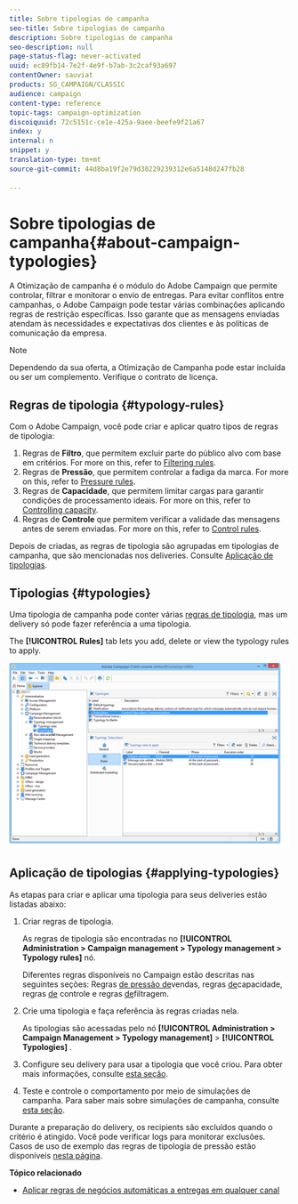 ```yaml
---
title: Sobre tipologias de campanha
seo-title: Sobre tipologias de campanha
description: Sobre tipologias de campanha
seo-description: null
page-status-flag: never-activated
uuid: ec89fb14-7e2f-4e9f-b7ab-3c2caf93a697
contentOwner: sauviat
products: SG_CAMPAIGN/CLASSIC
audience: campaign
content-type: reference
topic-tags: campaign-optimization
discoiquuid: 72c5151c-ce1e-425a-9aee-beefe9f21a67
index: y
internal: n
snippet: y
translation-type: tm+mt
source-git-commit: 44d8ba19f2e79d30229239312e6a5148d247fb28

---
```



# Sobre tipologias de campanha{#about-campaign-typologies}

A Otimização de campanha é o módulo do Adobe Campaign que permite controlar, filtrar e monitorar o envio de entregas. Para evitar conflitos entre campanhas, o Adobe Campaign pode testar várias combinações aplicando regras de restrição específicas. Isso garante que as mensagens enviadas atendam às necessidades e expectativas dos clientes e às políticas de comunicação da empresa.

>[!NOTE]
>
>Dependendo da sua oferta, a Otimização de Campanha pode estar incluída ou ser um complemento. Verifique o contrato de licença.

## Regras de tipologia {#typology-rules}

Com o Adobe Campaign, você pode criar e aplicar quatro tipos de regras de tipologia:

1. Regras de **Filtro**, que permitem excluir parte do público alvo com base em critérios. For more on this, refer to [Filtering rules](../../campaign/using/filtering-rules.md).
1. Regras de **Pressão**, que permitem controlar a fadiga da marca. For more on this, refer to [Pressure rules](../../campaign/using/pressure-rules.md).
1. Regras de **Capacidade**, que permitem limitar cargas para garantir condições de processamento ideais. For more on this, refer to [Controlling capacity](../../campaign/using/consistency-rules.md#controlling-capacity).
1. Regras de **Controle** que permitem verificar a validade das mensagens antes de serem enviadas. For more on this, refer to [Control rules](../../campaign/using/control-rules.md).

Depois de criadas, as regras de tipologia são agrupadas em tipologias de campanha, que são mencionadas nos deliveries. Consulte [Aplicação de tipologias](#applying-typologies).

## Tipologias {#typologies}

Uma tipologia de campanha pode conter várias [regras de tipologia](#typology-rules), mas um delivery só pode fazer referência a uma tipologia.

The **[!UICONTROL Rules]** tab lets you add, delete or view the typology rules to apply.

![](assets/campaign_opt_rules_tab.png)

## Aplicação de tipologias {#applying-typologies}

As etapas para criar e aplicar uma tipologia para seus deliveries estão listadas abaixo:

1. Criar regras de tipologia.

   As regras de tipologia são encontradas no **[!UICONTROL Administration > Campaign management > Typology management > Typology rules]** nó.

   Diferentes regras disponíveis no Campaign estão descritas nas seguintes seções: Regras [de pressão de](../../campaign/using/pressure-rules.md)vendas, regras [de](../../campaign/using/consistency-rules.md#controlling-capacity)capacidade, regras [de](../../campaign/using/control-rules.md) controle e regras [de](../../campaign/using/filtering-rules.md)filtragem.

1. Crie uma tipologia e faça referência às regras criadas nela.

   As tipologias são acessadas pelo nó **[!UICONTROL Administration > Campaign Management > Typology management]** > **[!UICONTROL Typologies]** .

1. Configure seu delivery para usar a tipologia que você criou. Para obter mais informações, consulte [esta seção](../../campaign/using/applying-rules.md#applying-a-typology-to-a-delivery).
1. Teste e controle o comportamento por meio de simulações de campanha. Para saber mais sobre simulações de campanha, consulte [esta seção](../../campaign/using/campaign-simulations.md).

Durante a preparação do delivery, os recipients são excluídos quando o critério é atingido. Você pode verificar logs para monitorar exclusões. Casos de uso de exemplo das regras de tipologia de pressão estão disponíveis [nesta página](../../campaign/using/pressure-rules.md#use-cases-on-pressure-rules).

**Tópico relacionado**

* [Aplicar regras de negócios automáticas a entregas em qualquer canal](https://helpx.adobe.com/campaign/kb/simplifying-campaign-management-acc.html#Applyautomaticbusinessrulestodeliveriesonanychannel)